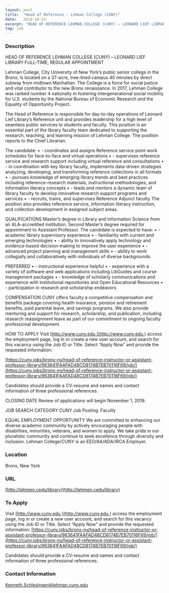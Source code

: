 ```yaml
---
layout: post
title:  "Head of Reference - Lehman College (CUNY)"
date:   2019-10-23
excerpt: "HEAD OF REFERENCE LEHMAN COLLEGE (CUNY) – LEONARD LIEF LIBRARY FULL-TIME, REGULAR APPOINTMENT Lehman College, City University of New York’s public senior college in the Bronx, is located on a 37-acre, tree-lined campus 40 minutes by direct subway from midtown Manhattan. The College is a force for social justice and..."
tag: job
---
```


### Description   

HEAD OF REFERENCE
LEHMAN COLLEGE (CUNY) – LEONARD LIEF LIBRARY
FULL-TIME, REGULAR APPOINTMENT

Lehman College, City University of New York’s public senior college in the Bronx, is located on a 37-acre, tree-lined campus 40 minutes by direct subway from midtown Manhattan.  The College is a force for social justice and vital contributor to the new Bronx renaissance.  In 2017, Lehman College was ranked number 4 nationally in fostering intergenerational social mobility for U.S. students by the National Bureau of Economic Research and the Equality of Opportunity Project.

The Head of Reference is responsible for day-to-day operations of Leonard Lief Library’s Reference unit and provides leadership for a high level of seamless public services to students and faculty.  This position is an essential part of the library faculty team dedicated to supporting the research, teaching, and learning mission of Lehman College.  The position reports to the Chief Librarian.

The candidate:
•       - coordinates and assigns Reference service point work schedules for face-to-face and virtual operations
•       - supervises reference service and research support including virtual reference and consultations
•       - in coordination with key library faculty, implements data-driven strategies analyzing, developing, and transforming reference collections in all formats
•       - pursues knowledge of emerging library trends and best practices including reference-research materials, instructional methodologies, and information literacy concepts
•       - leads and mentors a dynamic team of library faculty to develop innovative research support programs and services
•       - recruits, trains, and supervises Reference Adjunct faculty
The position also provides reference service, information literacy instruction, and collection development in assigned subject areas.

QUALIFICATIONS 
Master’s degree in Library and Information Science from an ALA-accredited institution.  Second Master’s degree required for appointment to Assistant Professor. 
The candidate is expected to have:
•       - academic library supervisory experience 
•       - familiarity with current and emerging technologies 
•       - ability to innovatively apply technology and evidence-based decision-making to improve the user experience 
•       - advanced project planning and management skills 
•       - ability to work collegially and collaboratively with individuals of diverse backgrounds 

PREFERRED
•       - instructional experience helpful
•       - experience with a variety of software and web applications including LibGuides and course management packages
•       - knowledge of scholarly communications and experience with institutional repositories and Open Educational Resources
•       - participation in research and scholarship endeavors	 

COMPENSATION 
	CUNY offers faculty a competitive compensation and benefits package covering health insurance, pension and retirement benefits, paid parental leave, and savings programs.  We also provide mentoring and support for research, scholarship, and publication, including research reassignment leave as part of our commitment to ongoing faculty professional development.
	
HOW TO APPLY 
	Visit [http://www.cuny.edu,](http://www.cuny.edu,) access the employment page, log in or create a new user account, and search for this vacancy using the Job ID or Title.  Select “Apply Now” and provide the requested information:

[https://cuny.jobs/bronx-ny/head-of-reference-instructor-or-assistant-professor-library/963641FAAFAD48CD8174B7EB70116F69/job/](https://cuny.jobs/bronx-ny/head-of-reference-instructor-or-assistant-professor-library/963641FAAFAD48CD8174B7EB70116F69/job/)

Candidates should provide a CV-resume and names and contact information of three professional references.	 

CLOSING DATE 
	Review of applications will begin November 1, 2019. 	 

JOB SEARCH CATEGORY 
	CUNY Job Posting: Faculty 

EQUAL EMPLOYMENT OPPORTUNITY 
	We are committed to enhancing our diverse academic community by actively encouraging people with disabilities, minorities, veterans, and women to apply.  We take pride in our pluralistic community and continue to seek excellence through diversity and inclusion.  Lehman College/CUNY is an EEO/AA/ADA/IRCA Employer.










### Location   

Bronx, New York


### URL   

[http://lehmen.cedu/library](http://lehmen.cedu/library)

### To Apply   

Visit [http://www.cuny.edu,](http://www.cuny.edu,) access the employment page, log in or create a new user account, and search for this vacancy using the Job ID or Title.  Select “Apply Now” and provide the requested information:
[https://cuny.jobs/bronx-ny/head-of-reference-instructor-or-assistant-professor-library/963641FAAFAD48CD8174B7EB70116F69/job/](https://cuny.jobs/bronx-ny/head-of-reference-instructor-or-assistant-professor-library/963641FAAFAD48CD8174B7EB70116F69/job/)

Candidates should provide a CV-resume and names and contact information of three professional references.	 




### Contact Information   

Kenneth.Schlesinger@lehman.cuny.edu

